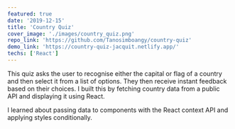 ```yaml
---
featured: true
date: '2019-12-15'
title: 'Country Quiz'
cover_image: './images/country_quiz.png'
repo_link: 'https://github.com/Tanosimboangy/country-quiz'
demo_link: 'https://country-quiz-jacquit.netlify.app/'
techs: ['React']
---
```


This quiz asks the user to recognise either the capital or flag of a country and then select it from a list of options. They then receive instant feedback based on their choices. I built this by fetching country data from a public API and displaying it using React.

I learned about passing data to components with the React context API and applying styles conditionally.

